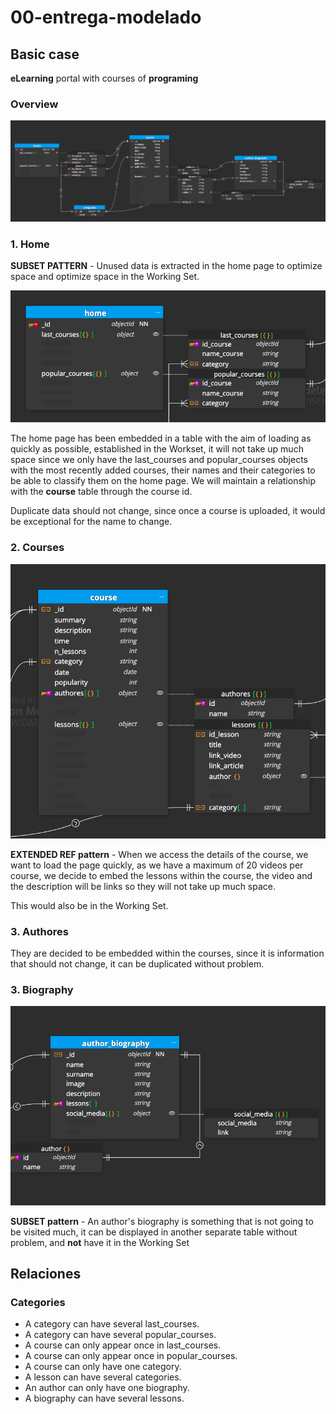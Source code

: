 # 00-entrega-modelado

## Basic case

**eLearning** portal with courses of **programing**

### Overview

![image](./content/general.png)


### 1. Home

**SUBSET PATTERN** - Unused data is extracted in the home page to optimize space and optimize space in the Working Set.

![image](./content/home.png)

The home page has been embedded in a table with the aim of loading as quickly as possible, established in the Workset, it will not take up much space since we only have the last_courses and popular_courses objects with the most recently added courses, their names and their categories to be able to classify them on the home page. We will maintain a relationship with the **course** table through the course id.

Duplicate data should not change, since once a course is uploaded, it would be exceptional for the name to change. 

### 2. Courses

![image](./content/course.png)

**EXTENDED REF pattern** - When we access the details of the course, we want to load the page quickly, as we have a maximum of 20 videos per course, we decide to embed the lessons within the course, the video and the description will be links so they will not take up much space.

This would also be in the Working Set.

### 3. Authores

They are decided to be embedded within the courses, since it is information that should not change, it can be duplicated without problem.

### 3. Biography

![image](./content/biography.png)

**SUBSET pattern** - An author's biography is something that is not going to be visited much, it can be displayed in another separate table without problem, and **not** have it in the Working Set

## Relaciones

### Categories

- A category can have several last_courses.
- A category can have several popular_courses.
- A course can only appear once in last_courses.
- A course can only appear once in popular_courses.
- A course can only have one category.
- A lesson can have several categories.
- An author can only have one biography.
- A biography can have several lessons.









